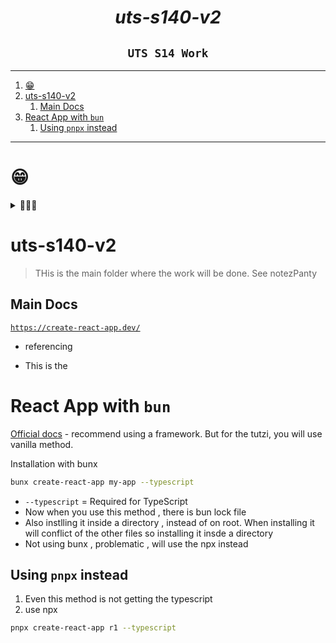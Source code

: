<h1 align="center"><i>uts-s140-v2</i></h1>
<h2 align="center"><code>UTS S14 Work</code></h2>

---

1. [😁](#)
2. [uts-s140-v2](#uts-s140-v2)
   1. [Main Docs](#main-docs)
3. [React App with `bun`](#react-app-with-bun)
   1. [Using `pnpx` instead](#using-pnpx-instead)

---

# 😁

<details>
<summary>
👅👅👅
</summary>
<img src="./public/r.gif" width="400%">
</details>

# uts-s140-v2

> THis is the main folder where the work will be done. See notezPanty

## Main Docs

[`https://create-react-app.dev/`](https://create-react-app.dev/)

- referencing

- This is the

# React App with `bun`

[Official docs](https://react.dev/learn/start-a-new-react-project) - recommend using a framework. But for the tutzi, you will use vanilla method.

Installation with bunx

```sh
bunx create-react-app my-app --typescript
```

- `--typescript` = Required for TypeScript
- Now when you use this method , there is bun lock file
- Also instlling it inside a directory , instead of on root. When installing it will conflict of the other files so installing it insde a directory
- Not using bunx , problematic , will use the npx instead

## Using `pnpx` instead

1. Even this method is not getting the typescript
2. use npx

```sh
pnpx create-react-app r1 --typescript
```
